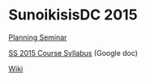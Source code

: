 # SunoikisisDC 2015

<a href="http://www.dh.uni-leipzig.de/wo/wokshops-seminars/sunoikisis-dc-2015/">Planning Seminar</a>

<a href="https://docs.google.com/document/d/1cPfOKTnGc5Mhu7UyA3LEdh5i990vpV0Fg1X23JS9vqc/edit#">SS 2015 Course Syllabus</a> (Google doc)

<a href="https://github.com/SunoikisisDC/SunoikisisDC-2015/wiki">Wiki</a>

